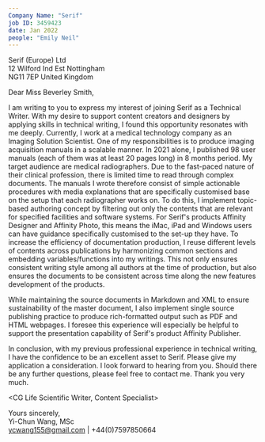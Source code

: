 ```yaml
---
Company Name: "Serif"
job ID: 3459423
date: Jan 2022
people: "Emily Neil"
---
```

Serif (Europe) Ltd\
12 Wilford Ind Est Nottingham\
NG11 7EP United Kingdom

Dear Miss Beverley Smith,

<Foreword>
I am writing to you to express my interest of joining Serif as a Technical Writer.  With my desire to support content creators and designers by applying skills in technical writing, I found this opportunity resonates with me deeply.

<!--I approached Dr Emily Neil (currently Ecosystem Scientist at Serif) to inquire some insights about the product and vision that Serif plans to contribute to the wider society.-->

<Personal feeling>
<!--
I really enjoy learning new tools, communicating and bonding with colleagues, and that is also why I took the initiative to reach out to Ms. Shati Patel, Mr Matt Pollard and Dr. Ana Armas Romero who are current Serif engineers and technical writer. I am extremely grateful for their openness at sharing insights about Serif DOCs team's structure, and documentation production/review workflow and each of their work productivity tips. Through these interactions, I can see Serif shares very similar practices that I had been trying to foster in my current work place; to create a culture that encourages people to make clear and kind communication and be open about one's work (especially when reviewing other people's creation, or when collaborating with external teams).
Their transition stories to engineering team and from customer support team gave me confidence that my previous skills in structure-based authoring and single-source publishing will be highly translatable and able to contribute to Serif DOCs team’s productivity. I also had the chance to connect with Miss Ana Armas Romero (current senior software engineer). She not only shared with me the culture perspectives and social interaction but also the collaborative practice, pull request, and how people across Serif teams creatively use it to help them grow.
The reason I found the Serif DOCs team meets my career expectation is the team structure that empowers the work that people contribute to. The DOCs team consists of the content creating squad and the docs.github.com developer squad. This provides an opportunity to actively engage both the logical (science) side and creative (humanity) side of our brains. I had found myself thrive under a similar environment which I will detail the reasons. 
When understanding these relevant experiences can have formal input from specialised professionals, I find Serif DOCs team a perfect fit for me, and I can clearly see myself communicate happily with both the back-end content creating squad and the front-end website engineering squad. 
Because of Serif’s core value of open-source knowledge, the writers and developers partake as both the user and the creator of a product. This fosters empathy and asynchronous improvement beyond Serif’s customers and employees. The fact that I gained a deeper understanding of Serif’s culture and vision is a great example of how their openness benefits a potential member. 
-->

<!--Another aspect that draws my heart is the generosity from Serif. I learned from Emily that Serif provides a number of free assets analysis for businesses that don't have similar financial baseline as well-developed corporations. This truly is a representation of the team's openness and inclusiveness which I deeply hope to be part of.-->

<skills>
Currently, I work at a medical technology company as an Imaging Solution Scientist. One of my responsibilities is to produce imaging acquisition manuals in a scalable manner. In 2021 alone, I published 98 user manuals (each of them was at least 20 pages long) in 8 months period. My target audience are medical radiographers. Due to the fast-paced nature of their clinical profession, there is limited time to read through complex documents. The manuals I wrote therefore consist of simple actionable procedures with media explanations that are specifically customised base on the setup that each radiographer works on. To do this, I implement topic-based authoring concept by filtering out only the contents that are relevant for specified facilities and software systems. For Serif's products Affinity Designer and Affinity Photo, this means the iMac, iPad and Windows users can have guidance specifically customised to the set-up they have. To increase the efficiency of documentation production, I reuse different levels of contents across publications by harmonizing common sections and embedding variables/functions into my writings. This not only ensures consistent writing style among all authors at the time of production, but also ensures the documents to be consistent across time along the  new features development of the products.


<!--
As you can see, this requires a good understanding of high-level procedures and skills of interpreting system-specific terminology across platforms. Because Serif is a multi-facet platform, I believe this skill will specifically be helpful at delivering user documentations in a consistent manner across Serif's products. -->

While maintaining the source documents in Markdown and XML to ensure sustainability of the master document, I also implement single source publishing practice to produce rich-formatted output such as PDF and HTML webpages. I foresee this experience will especially be helpful to support the presentation capability of Serif's product Affinity Publisher.

<!--This in turn allows the integration with SWE’s platform pipeline.  production of API guidances derived from the communications with the Serif’s developers.-->

In conclusion, with my previous professional experience in technical writing, I have the confidence to be an excellent asset to Serif. Please give my application a consideration. I look forward to hearing from you. Should there be any further questions, please feel free to contact me. Thank you very much.

<CG Life Scientific Writer, Content Specialist>
<!-- I am Yi-Chun Wang and currently I work as an Imaging Applications Scientist in Oxford biotechnology company, Perspectum. I am writing to you regarding the Scientific Writer/Content specialist advertised at the career page on CG Life website. I know about this role because of the influence from Dr Gertrude Nonterah.
From my career and educational journey, I put a lot of effort becoming proficient at technical and medical writing. Since 2020 March onwards, I have been writing MRI oriented technical documents for my clients include major pharmaceutical companies such as Akero, Eli Lilly, Bio89, Fractyl and Jassen, etc. During a period of 8 months, I was able to produce at least 98 sets of 20-pages technical manuals for these Pharma clients. This type of output requires excellent working knowledge in MRI device vendor’s technology advancement. In addition, I also produced a systematic literature review article (256 page long) for my current company’s flagship product, which was subsequently submitted to Japan PDMA for medical device clearance assessment. This work specifically requires a good understanding of liver disease epidemiology. In May 2022, I also submitted a scientific poster to present at the International Society of Magnetic Resonance and Medicine conference. Specifically, while producing this work, I was able to make difficult quantitative MR concepts into a digestible 5-minute presentation and to piqued meaningful discussions with scientists on site. During my free time, I enjoy producing blog posts and YouTube videos on various educational-oriented topics. This especially gives me opportunity to be creative at personal branding and to be active in communications with audience.
CG Life to me will be a next level up for my scientific creating career as I envision this role will expose me to a larger scope of medical writing including different disease areas and a diverse selection of health technologies in addition to medical imaging. I believe CG Life’s content creation team will also be able to benefit from my prior experience of making written materials more re-usable, scalable, and standardized or in general just consume some good vibes when I am around!
Currently, I am based in Oxford UK, but I am more than happy to relocate to the States because my fiancé is also moving to Massachusetts for a new job starting in September 2022. Should there be any questions related to my CV, previous experience, or skill sets, please feel free to reach out to me. I sincerely appreciate you take time to consider my application. Lastly, my favorite scientist is Marie Curie, who despite being a woman in a male dominated scientific fields, not only contributed hugely to the discovery of radiation but also tirelessly support X-ray radiograph in war zone during an intense period of human history. There is nothing sexier than what she had done as a scientist role model! -->

<Paligo Solution Engineer>
<!-- Dear Paligo Talent Acquisition team,
My name is Yi-Chun Wang and currently I work as an Imaging Solutions Scientist based in an Oxford biomedical technology company, Perspectum. I am writing to you to express my interest of joining Paligo as the Solutions Engineer (at USA and/or Solna). This role comes to my notice because I am an inspired user of Paligo and a huge supporter of the structure-based authoring and single-source publishing concepts. To give a few examples, I completed all Paligo’s webinars on Youtube and left the comments with the time stamps of important sections. These time stamps had also benefitted other Paligo user with their technical documentation journey (see Figure.1 below). In my personal blog, I wrote a Technical Writing Tips and Tricks with Paligo (see reference below). In Paligo’s community support forum, I am also an active member who contributed comments and new posts for feature suggestions (see Figure.2 below).
For the role as a Solutions Engineer, one major feature I would like to support development is to expand Paligo’s offering of single-source-publishing in graphic design. From previous communication with the support engineer Irfan in Paligo, I understood that currently, there isn’t existing solution, I therefore used systems such as Figma to batch exporting customized contents (see Figure.3 below); and use PowerPoint’s profiling option to present communications to difference target audience.
My experience of demonstrating the image acquisition support process is a good example of how I was able to use the tools Paligo, Figma and PowerPoint to troubleshoot and collaborate with other teams and customers. The goal of creating acquisition help center is to streamline the image acquisition support process by bringing the image acquisition manuals to a web-based format by publishing in HTML through Paligo. This way, if any support needed, the radiographers (in this case customer) can directly request support from the system. On another hand, once image acquisition is completed, the radiographers can immediately proceed with data upload, in turn achieve a true SaaS cycle. This help center-based process made management team aware that there is a large portion of the communications can be lost with the original support process; specifically, when the radiographers switch between the image acquisition workstation and PDF-based manuals and during the handling of data upload. Often, one support case can be resolved on the spot if the radiographer can quickly navigate to the correct instruction page on the acquisition help center. The lack of such possibility can cause the entire image acquisition cycle to re-start again, which is very costly. To demonstrate these complex back-and-forth interactions, I use PowerPoint’s profiling function to show relevant actions needed from customer operations, software, and marketing team (see reference below).
With my previous experience of Paligo, relevant skillsets stated in my CV and evidence of my active participation in Technical Writing community, I hope you understand this Solution Engineer role in your organization is very special and well-aligned with me. I have the confidence to excel in this role and would sincerely be grateful if you can give a consideration to my application. Thank you very much. -->



Yours sincerely,\
Yi-Chun Wang, MSc \
ycwang155@gmail.com | +44(0)7597850664
